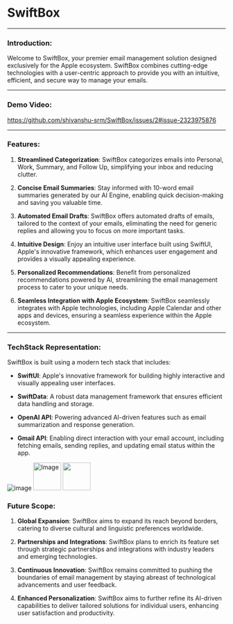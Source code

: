 # SwiftBox

---

### Introduction:

Welcome to SwiftBox, your premier email management solution designed exclusively for the Apple ecosystem. SwiftBox combines cutting-edge technologies with a user-centric approach to provide you with an intuitive, efficient, and secure way to manage your emails.

---


### Demo Video:

https://github.com/shivanshu-srm/SwiftBox/issues/2#issue-2323975876


---

### Features:

1. **Streamlined Categorization**: SwiftBox categorizes emails into Personal, Work, Summary, and Follow Up, simplifying your inbox and reducing clutter.

2. **Concise Email Summaries**: Stay informed with 10-word email summaries generated by our AI Engine, enabling quick decision-making and saving you valuable time.

3. **Automated Email Drafts**: SwiftBox offers automated drafts of emails, tailored to the context of your emails, eliminating the need for generic replies and allowing you to focus on more important tasks.

4. **Intuitive Design**: Enjoy an intuitive user interface built using SwiftUI, Apple's innovative framework, which enhances user engagement and provides a visually appealing experience.

5. **Personalized Recommendations**: Benefit from personalized recommendations powered by AI, streamlining the email management process to cater to your unique needs.

6. **Seamless Integration with Apple Ecosystem**: SwiftBox seamlessly integrates with Apple technologies, including Apple Calendar and other apps and devices, ensuring a seamless experience within the Apple ecosystem.

---

### TechStack Representation:

SwiftBox is built using a modern tech stack that includes:

- **SwiftUI**: Apple's innovative framework for building highly interactive and visually appealing user interfaces.

- **SwiftData**: A robust data management framework that ensures efficient data handling and storage.
- **OpenAI API**: Powering advanced AI-driven features such as email summarization and response generation.
- **Gmail API**: Enabling direct interaction with your email account, including fetching emails, sending replies, and updating email status within the app.

![image](https://github.com/shivanshu-srm/SwiftBox/assets/103733101/ee9b4797-7eaf-455a-8662-3786fac371bf)   <img src="https://github.com/shivanshu-srm/SwiftBox/assets/103733101/a8c45d30-75ba-4cbe-960f-ece4390d9ea4-64x64" alt="Image" style="width: 64px; height: 64px;"> 
<img src="https://github.com/shivanshu-srm/SwiftBox/assets/103733101/e7180f09-0c67-4296-87ea-37dbb29376b7" width="64" height="64">




### Future Scope:

1. **Global Expansion**: SwiftBox aims to expand its reach beyond borders, catering to diverse cultural and linguistic preferences worldwide.

2. **Partnerships and Integrations**: SwiftBox plans to enrich its feature set through strategic partnerships and integrations with industry leaders and emerging technologies.

3. **Continuous Innovation**: SwiftBox remains committed to pushing the boundaries of email management by staying abreast of technological advancements and user feedback.

4. **Enhanced Personalization**: SwiftBox aims to further refine its AI-driven capabilities to deliver tailored solutions for individual users, enhancing user satisfaction and productivity.

